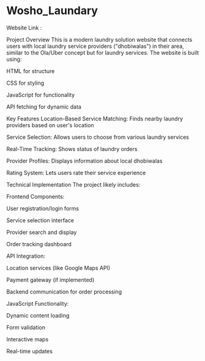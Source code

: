 # Wosho_Laundary

Website Link :

Project Overview
This is a modern laundry solution website that connects users with local laundry service providers ("dhobiwalas") in their area, similar to the Ola/Uber concept but for laundry services. The website is built using:

HTML for structure

CSS for styling

JavaScript for functionality

API fetching for dynamic data

Key Features
Location-Based Service Matching: Finds nearby laundry providers based on user's location

Service Selection: Allows users to choose from various laundry services

Real-Time Tracking: Shows status of laundry orders

Provider Profiles: Displays information about local dhobiwalas

Rating System: Lets users rate their service experience

Technical Implementation
The project likely includes:

Frontend Components:

User registration/login forms

Service selection interface

Provider search and display

Order tracking dashboard

API Integration:

Location services (like Google Maps API)

Payment gateway (if implemented)

Backend communication for order processing

JavaScript Functionality:

Dynamic content loading

Form validation

Interactive maps

Real-time updates
